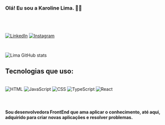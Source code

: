 ### Olá! Eu sou a Karoline Lima. 👩‍💻
#
<br/>

[![LinkedIn](https://img.shields.io/badge/LinkedIn-0077B5?style=for-the-badge&logo=linkedin&logoColor=white)](https://www.linkedin.com/in/karoline-lima-2426a0173/)
[![Instagram](https://img.shields.io/badge/Instagram-E4405F?style=for-the-badge&logo=instagram&logoColor=white)](https://www.instagram.com/kaaholiver/)

<br/>


![Lima GitHub stats](https://github-readme-stats.vercel.app/api?username=karoline254&show_icons=true&theme=dracula)



## Tecnologias que uso:

<div style="display: inline_block"><br/>
<img align="center" alt="HTML" src="https://img.shields.io/badge/HTML-239120?style=for-the-badge&logo=html5&logoColor=white">
<img align="center" alt="JavaScript" src="https://img.shields.io/badge/JavaScript-323330?style=for-the-badge&logo=javascript&logoColor=F7DF1E">
<img align="center" alt="CSS" src="https://img.shields.io/badge/CSS-239120?&style=for-the-badge&logo=css3&logoColor=white">
<img align="center" alt="TypeScript" src="https://img.shields.io/badge/TypeScript-007ACC?style=for-the-badge&logo=typescript&logoColor=white">
<img align="center" alt="React" src="https://img.shields.io/badge/React-20232A?style=for-the-badge&logo=react&logoColor=61DAFB">
</div>

<br/>

# 
#### Sou desenvolvedora FrontEnd que ama aplicar o conhecimento, até aqui, adquirido para criar novas aplicações e resolver problemas. 

